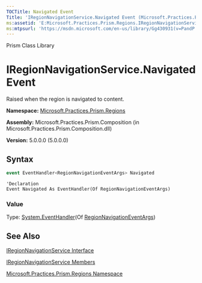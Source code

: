 ```yaml
---
TOCTitle: Navigated Event
Title: 'IRegionNavigationService.Navigated Event (Microsoft.Practices.Prism.Regions)'
ms:assetid: 'E:Microsoft.Practices.Prism.Regions.IRegionNavigationService.Navigated'
ms:mtpsurl: 'https://msdn.microsoft.com/en-us/library/Gg430931(v=PandP.50)'
---
```


Prism Class Library

# IRegionNavigationService.Navigated Event

Raised when the region is navigated to content.

**Namespace:** [Microsoft.Practices.Prism.Regions](https://msdn.microsoft.com/en-us/library/microsoft.practices.prism.regions(v=pandp.50))

**Assembly:** Microsoft.Practices.Prism.Composition (in Microsoft.Practices.Prism.Composition.dll)

**Version:** 5.0.0.0 (5.0.0.0)

## Syntax

```C#
event EventHandler<RegionNavigationEventArgs> Navigated
```
```VB
'Declaration
Event Navigated As EventHandler(Of RegionNavigationEventArgs)
```

### Value

Type: [System.EventHandler](http://msdn2.microsoft.com/en-us/library/db0etb8x)(Of [RegionNavigationEventArgs](https://msdn.microsoft.com/en-us/library/microsoft.practices.prism.regions.regionnavigationeventargs(v=pandp.50)))

## See Also

[IRegionNavigationService Interface](https://msdn.microsoft.com/en-us/library/microsoft.practices.prism.regions.iregionnavigationservice(v=pandp.50))

[IRegionNavigationService Members](https://msdn.microsoft.com/en-us/library/microsoft.practices.prism.regions.iregionnavigationservice_members(v=pandp.50))

[Microsoft.Practices.Prism.Regions Namespace](https://msdn.microsoft.com/en-us/library/microsoft.practices.prism.regions(v=pandp.50))
